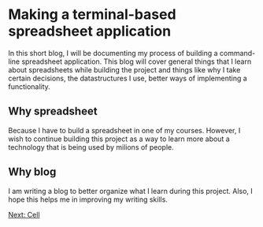 # Making a terminal-based spreadsheet application
In this short blog, I will be documenting my process of building a command-line spreadsheet application. This blog will cover general things that I learn about spreadsheets while building the project and things like why I take certain decisions, the datastructures I use, better ways of implementing a functionality.

## Why spreadsheet
Because I have to build a spreadsheet in one of my courses. However, I wish to continue building this project as a way to learn more about a technology that is being used by milions of people.

## Why blog
I am writing a blog to better organize what I learn during this project. Also, I hope this helps me in improving my writing skills.

[Next: Cell](blog_cell.md)
